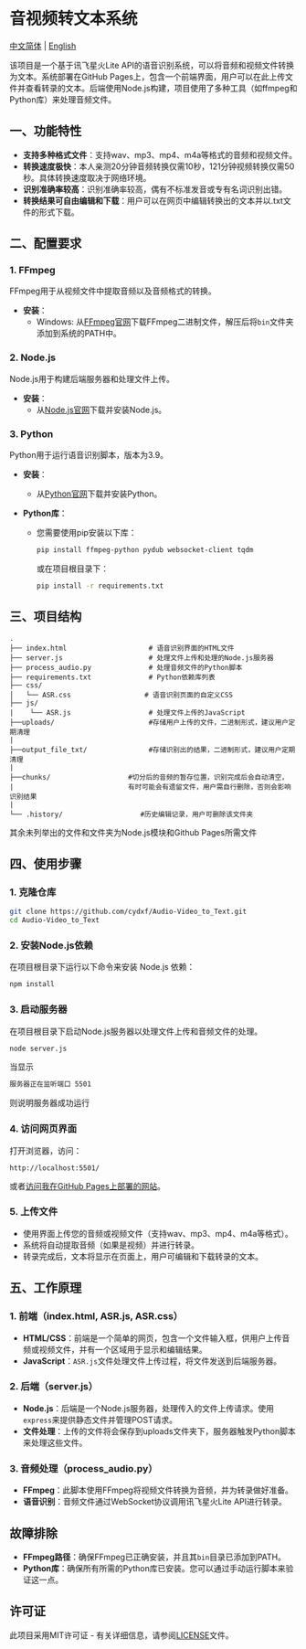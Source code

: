 # 音视频转文本系统
[中文简体](README.md) | [English](README-en.md)  

该项目是一个基于讯飞星火Lite API的语音识别系统，可以将音频和视频文件转换为文本。系统部署在GitHub Pages上，包含一个前端界面，用户可以在此上传文件并查看转录的文本。后端使用Node.js构建，项目使用了多种工具（如ffmpeg和Python库）来处理音频文件。

## 一、功能特性

- **支持多种格式文件**：支持wav、mp3、mp4、m4a等格式的音频和视频文件。
- **转换速度极快**：本人亲测20分钟音频转换仅需10秒，121分钟视频转换仅需50秒。具体转换速度取决于网络环境。
- **识别准确率较高**：识别准确率较高，偶有不标准发音或专有名词识别出错。
- **转换结果可自由编辑和下载**：用户可以在网页中编辑转换出的文本并以.txt文件的形式下载。

## 二、配置要求

### 1. FFmpeg

FFmpeg用于从视频文件中提取音频以及音频格式的转换。

- **安装**：
  - Windows: 从[FFmpeg官网](https://ffmpeg.org/download.html)下载FFmpeg二进制文件，解压后将`bin`文件夹添加到系统的PATH中。

### 2. Node.js

Node.js用于构建后端服务器和处理文件上传。

- **安装**：
  - 从[Node.js官网](https://nodejs.org/)下载并安装Node.js。

### 3. Python

Python用于运行语音识别脚本，版本为3.9。

- **安装**：
  - 从[Python官网](https://www.python.org/)下载并安装Python。

- **Python库**：
  - 您需要使用pip安装以下库：
    ```bash
    pip install ffmpeg-python pydub websocket-client tqdm
    ```
    或在项目根目录下：
    ```bash
    pip install -r requirements.txt
    ```

## 三、项目结构

```plaintext
.
├── index.html                    # 语音识别界面的HTML文件
├── server.js                     # 处理文件上传和处理的Node.js服务器
├── process_audio.py              # 处理音频文件的Python脚本
├── requirements.txt              # Python依赖库列表
├── css/
│   └── ASR.css                  # 语音识别页面的自定义CSS
├── js/
|    └── ASR.js                   # 处理文件上传的JavaScript
├──uploads/                       #存储用户上传的文件，二进制形式，建议用户定期清理
|
├──output_file_txt/               #存储识别出的结果，二进制形式，建议用户定期清理
|
├──chunks/                   #切分后的音频的暂存位置，识别完成后会自动清空，
|                            有时可能会有遗留文件，用户需自行删除，否则会影响识别结果
|
└── .history/                   #历史编辑记录，用户可删除该文件夹
```
其余未列举出的文件和文件夹为Node.js模块和Github Pages所需文件
## 四、使用步骤

### 1. 克隆仓库

```bash
git clone https://github.com/cydxf/Audio-Video_to_Text.git
cd Audio-Video_to_Text
```

### 2. 安装Node.js依赖

在项目根目录下运行以下命令来安装 Node.js 依赖：

```bash
npm install
```

### 3. 启动服务器

在项目根目录下启动Node.js服务器以处理文件上传和音频文件的处理。

```bash
node server.js
```
当显示
```bash
服务器正在监听端口 5501
```
则说明服务器成功运行
### 4. 访问网页界面

打开浏览器，访问：

```
http://localhost:5501/
```

或者[访问我在GitHub Pages上部署的网站](http://cydxf.github.io/Audio-Video_to_Text)。

### 5. 上传文件

- 使用界面上传您的音频或视频文件（支持wav、mp3、mp4、m4a等格式）。
- 系统将自动提取音频（如果是视频）并进行转录。
- 转录完成后，文本将显示在页面上，用户可编辑和下载转录的文本。

## 五、工作原理

### 1. 前端（index.html, ASR.js, ASR.css）

- **HTML/CSS**：前端是一个简单的网页，包含一个文件输入框，供用户上传音频或视频文件，并有一个区域用于显示和编辑结果。
- **JavaScript**：`ASR.js`文件处理文件上传过程，将文件发送到后端服务器。

### 2. 后端（server.js）

- **Node.js**：后端是一个Node.js服务器，处理传入的文件上传请求。使用`express`来提供静态文件并管理POST请求。
- **文件处理**：上传的文件将会保存到uploads文件夹下，服务器触发Python脚本来处理这些文件。

### 3. 音频处理（process_audio.py）

- **FFmpeg**：此脚本使用FFmpeg将视频文件转换为音频，并为转录做好准备。
- **语音识别**：音频文件通过WebSocket协议调用讯飞星火Lite API进行转录。

## 故障排除

- **FFmpeg路径**：确保FFmpeg已正确安装，并且其`bin`目录已添加到PATH。
- **Python库**：确保所有所需的Python库已安装。您可以通过手动运行脚本来验证这一点。

## 许可证

此项目采用MIT许可证 - 有关详细信息，请参阅[LICENSE](LICENSE)文件。